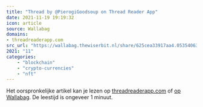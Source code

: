 ```yaml
---
title: "Thread by @PierogiGoodsoup on Thread Reader App"
date: 2021-11-19 19:19:32
icon: article
source: Wallabag
domains:
- threadreaderapp.com
src_url: "https://wallabag.thewiserbit.nl/share/625cea33917aa4.05354063"
2021: "11"
categories:
    - "blockchain"
    - "crypto-currencies"
    - "nft"
---
```

Het oorspronkelijke artikel kan je lezen op [threadreaderapp.com](https://threadreaderapp.com/thread/1451041075750051841.html) of [op Wallabag](https://wallabag.thewiserbit.nl/share/625cea33917aa4.05354063). De leestijd is ongeveer 1 minuut.